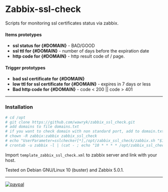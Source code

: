 # Zabbix-ssl-check
Scripts for monitoring ssl certificates status via zabbix.

#### Items prototypes
* **ssl status for {#DOMAIN}** - BAD/GOOD
* **ssl ttl for {#DOMAIN}** - number of days before the expiration date
* **http code for {#DOMAIN}** - http result code of / page.

#### Trigger prototypes
* **bad ssl certificate for {#DOMAIN}**
* **low ttl for ssl certificate for {#DOMAIN}** - expires in 7 days or less
* **Bad http code for {#DOMAIN}** - code < 200 || code > 401

___

### Installation

``` bash
# cd /opt
# git clone https://github.com/wawryk/zabbix_ssl_check.git
# add domains to file domains.txt
# if you want to check domain with non standard port, add to domain.txt: "domain:port"
# chown -R zabbix:zabbix zabbix_ssl_check
# echo "UserParameter=sslchecker[*],/opt/zabbix_ssl_check/zabbix.sh "$1" "$2" > /etc/zabbix/zabbix_agentd.d/userparameter_zabbix_ssl_check.conf
# crontab -u zabbix -l | (cat - ; echo "10 * * * * /opt/zabbix_ssl_check/cron.sh &> /dev/null") | crontab -u zabbix -
```

Import `template_zabbix_ssl_check.xml` to zabbix server and link with your host.

Tested on Debian GNU/Linux 10 (buster) and Zabbix 5.0.1.

___

[![paypal](https://www.paypalobjects.com/en_US/i/btn/btn_donateCC_LG.gif)](https://www.paypal.com/cgi-bin/webscr?cmd=_s-xclick&hosted_button_id=557VL7EAPERQA&source=url)
